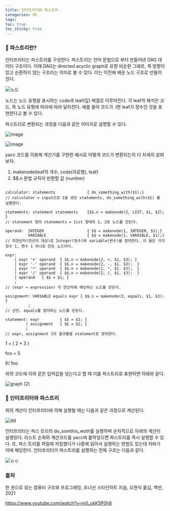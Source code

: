 ```yaml
---
title: 인터프리터와 파스트리
categories: OS
tags: 
toc: true
toc_sticky: true
---
```


### 📌 파스트리란?

인터프리터는 파스트리를 구성한다. 파스트리는 언어 문법으로 부터 만들어낸 DAG 데이터 구조이다. 이때 DAG는 directed acyclic graph로 유향 비순환 그래프, 즉 방향이 있고 순환하지 않는 구조라는 의미로 볼 수 있다. 이는 이전에 배운 노드 구조로 만들어진다. 

![노드](https://user-images.githubusercontent.com/96677719/153780773-d59d5c8c-c8c3-4100-bf81-14700573ee37.png)

노드는 노드 유형을 표시하는 code과 leaf(잎) 배열로 이루어진다. 각 leaf의 해석은 코드, 즉 노드 유형에 따라에 따라 달라진다. 예를 들어 코드가 .i면 leaf가 정수인 것을 표현한다고 볼 수 있다.

파스트리로 변환되는 과정을 다음과 같은 이미지로 설명할 수 있다. 

![image](https://user-images.githubusercontent.com/96677719/153780596-4fefc05b-ede2-4a0d-aa98-1cb70f9aa101.png)

![image](https://user-images.githubusercontent.com/96677719/153780628-f34d6a5c-b406-499a-a5c5-8be0c56bc1d8.png)

yacc 코드를 이용해 계산기를 구현한 예시로 어떻게 코드가 변환되는지 더 자세히 살펴보자.

1. makenode(leaf의 개수, code(자료형), leaf)
2. \$$.n 문법 규칙이 반환할 값 (number)

```

calculator: statements				{ do_something_with($1);} 
// calculator = input으로 1을 넣은 statements, do_something_with($1) 를 실행한다.

statements: statement statements	{$$.n = makenode(2, LIST, $1, $2); }
// statement 형의 statements = 1ist 형태의 1, 2로 노드를 만든다.

operand:  INTEGER					{ $$ = makenode(1, INTEGER, $1);}
		  VARIABLE					{ $$ = makenode(1, VARAIBLE, $1);}
// 피연산자(연산의 대상)로 Integer(정수)와 variable(변수)를 정의한다. 이 둘은 각각 정수 1, 변수 1 히나로 만든 노드이다.

expr: 
	| expr '+' operand	{ $$.n = makenode(2, +, $1, $3); }
	| expr '-' operand	{ $$.n = makenode(2, -, $1, $3);  }
	| expr '*' operand	{ $$.n = makenode(2, *, $1, $3);  }
	| expr '/' operand	{ $$.n = makenode(2, /, $1, $3);  }
	| operand	{ $$ = $1; }
	;
// (expr = expression) 각 연산자에 해당하는 노드를 만든다. 

assignment: VARIABLE equals expr { $$.n = makenode(2, equals, $1, $3); }
		  ;
// 선언. equals를 정의하는 노드를 만든다.

statement: expr			{ $$ = $1; }
		 | assignment	{ $$ = $1; }
		 ;
// expr, assignment 1의 결과물을 statement로 정의한다. 
```

1 + ( 2 * 3 )

foo = 5

6/ foo

위의 코드에 이와 같은 입력값을 넣는다고 할 때 이를 파스트리로 표현하면 아래와 같다.

![graph (2)](https://user-images.githubusercontent.com/96677719/153786273-208ddfab-3d0d-40d2-a5d3-eeb1b57296fb.png)




### 📌 인터프리터와 파스트리

위의 계산이 인터프리터에 의해 실행될 때는 다음과 같은 과정으로 계산된다. 

![dd](https://user-images.githubusercontent.com/96677719/153787173-2c8e5fea-5b90-4112-aaa7-517e39759408.png)

인터프리터는 파스 트리의 do_somthis_woth를 실행하며 순차적으로 아래의 계산이 실행된다. 리스트 순회와 계산코드를 yacc에 붙여넣으면 파스트리를 즉시 실행할 수 있다. 또, 파스 트리를 파일에 저장했다가 나중에 읽어서 실행하는 방법도 있는데 자바가 이에 해당한다. 인터프리터가 파스트리를 실행하는 전체 구조는 다음과 같다.

![ㅇㅇ](https://user-images.githubusercontent.com/96677719/153786918-d30b70ca-69a1-4f0a-8ab1-acaba2375cde.png)


### 출처

한 권으로 읽는 컴퓨터 구조와 프로그래밍, 조너선 스타인하트 지음, 오현석 옮김, 책만, 2021


https://www.youtube.com/watch?v=m0_ukK5P0h8
